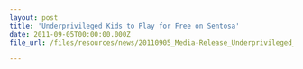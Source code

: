 ```yaml
---
layout: post
title: 'Underprivileged Kids to Play for Free on Sentosa'
date: 2011-09-05T00:00:00.000Z
file_url: /files/resources/news/20110905_Media-Release_Underprivileged_Kids_to_play_for_free_on_Sentosa.pdf

---
```


